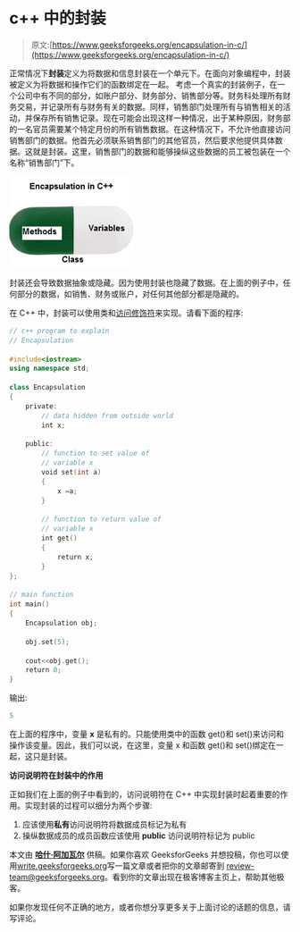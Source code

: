 # c++ 中的封装

> 原文:[https://www.geeksforgeeks.org/encapsulation-in-c/](https://www.geeksforgeeks.org/encapsulation-in-c/)

正常情况下**封装**定义为将数据和信息封装在一个单元下。在面向对象编程中，封装被定义为将数据和操作它们的函数绑定在一起。
考虑一个真实的封装例子，在一个公司中有不同的部分，如账户部分、财务部分、销售部分等。财务科处理所有财务交易，并记录所有与财务有关的数据。同样，销售部门处理所有与销售相关的活动，并保存所有销售记录。现在可能会出现这样一种情况，出于某种原因，财务部的一名官员需要某个特定月份的所有销售数据。在这种情况下，不允许他直接访问销售部门的数据。他首先必须联系销售部门的其他官员，然后要求他提供具体数据。这就是封装。这里，销售部门的数据和能够操纵这些数据的员工被包装在一个名称“销售部门”下。

![Encapsulation in C++ ](img/9068d2bc8ac21482bf249d1660abb227.png)

封装还会导致数据抽象或隐藏。因为使用封装也隐藏了数据。在上面的例子中，任何部分的数据，如销售、财务或账户，对任何其他部分都是隐藏的。

在 C++ 中，封装可以使用类和[访问修饰符](https://www.geeksforgeeks.org/access-modifiers-in-c/)来实现。请看下面的程序:

```cpp
// c++ program to explain
// Encapsulation

#include<iostream>
using namespace std;

class Encapsulation
{
    private:
        // data hidden from outside world
        int x;

    public:
        // function to set value of 
        // variable x
        void set(int a)
        {
            x =a;
        }

        // function to return value of
        // variable x
        int get()
        {
            return x;
        }
};

// main function
int main()
{
    Encapsulation obj;

    obj.set(5);

    cout<<obj.get();
    return 0;
}
```

输出:

```cpp
5

```

在上面的程序中，变量 **x** 是私有的。只能使用类中的函数 get()和 set()来访问和操作该变量。因此，我们可以说，在这里，变量 x 和函数 get()和 set()绑定在一起，这只是封装。

**访问说明符在封装中的作用**

正如我们在上面的例子中看到的，访问说明符在 C++ 中实现封装时起着重要的作用。实现封装的过程可以细分为两个步骤:

1.  应该使用**私有**访问说明符将数据成员标记为私有
2.  操纵数据成员的成员函数应该使用 **public** 访问说明符标记为 public

本文由 [**哈什·阿加瓦尔**](https://www.facebook.com/harsh.agarwal.16752) 供稿。如果你喜欢 GeeksforGeeks 并想投稿，你也可以使用[write.geeksforgeeks.org](https://write.geeksforgeeks.org)写一篇文章或者把你的文章邮寄到 review-team@geeksforgeeks.org。看到你的文章出现在极客博客主页上，帮助其他极客。

如果你发现任何不正确的地方，或者你想分享更多关于上面讨论的话题的信息，请写评论。